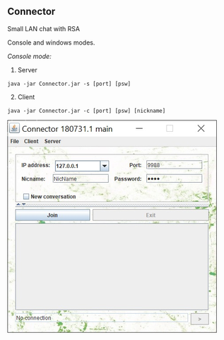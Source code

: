 ## Connector
Small LAN chat with RSA

Console and windows modes.

*Console mode:*

1. Server  
```
java -jar Connector.jar -s [port] [psw]
```
2. Client 
``` 
java -jar Connector.jar -c [port] [psw] [nickname]
```
![Screenshot](screenshot.jpg)

